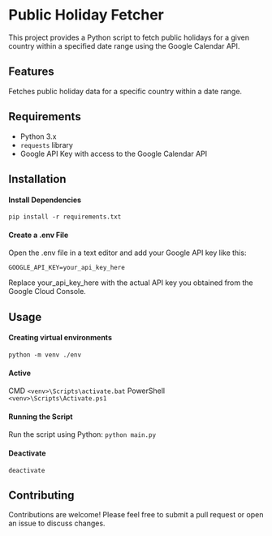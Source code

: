 # Public Holiday Fetcher

This project provides a Python script to fetch public holidays for a given country within a specified date range using the Google Calendar API.

## Features

Fetches public holiday data for a specific country within a date range.

## Requirements

- Python 3.x
- `requests` library
- Google API Key with access to the Google Calendar API

## Installation

#### Install Dependencies

`pip install -r requirements.txt`

#### Create a .env File

Open the .env file in a text editor and add your Google API key like this:

`GOOGLE_API_KEY=your_api_key_here`

Replace your_api_key_here with the actual API key you obtained from the Google Cloud Console.

## Usage

#### Creating virtual environments

`python -m venv ./env`

#### Active

CMD `<venv>\Scripts\activate.bat`
PowerShell `<venv>\Scripts\Activate.ps1`

#### Running the Script

Run the script using Python: `python main.py`

#### Deactivate

`deactivate`

## Contributing

Contributions are welcome! Please feel free to submit a pull request or open an issue to discuss changes.
